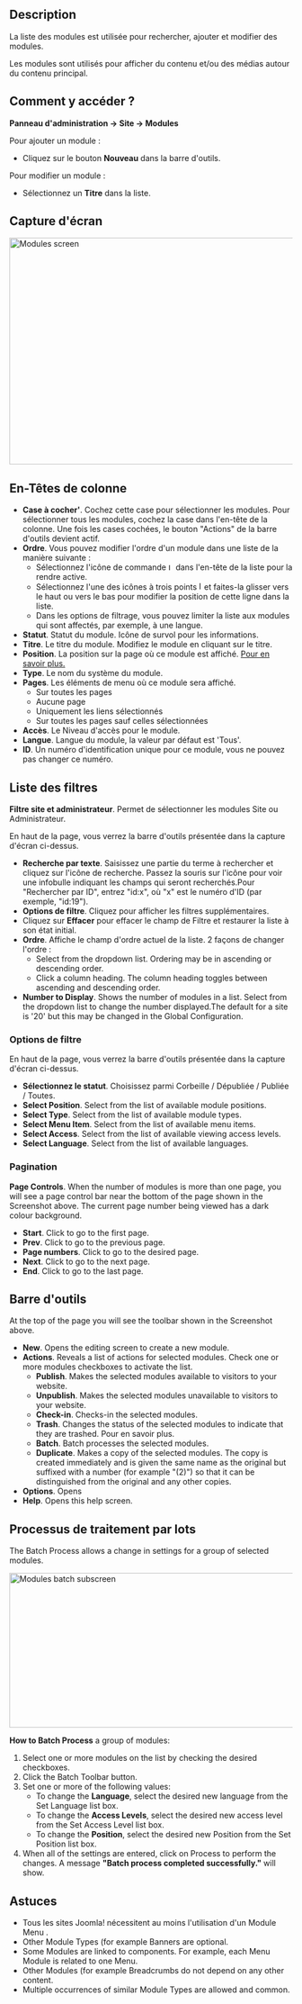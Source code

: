 <!-- Filename: Help4.x:Modules / Display title: Modules -->

## Description

La liste des modules est utilisée pour rechercher, ajouter et modifier
des modules.

Les modules sont utilisés pour afficher du contenu et/ou des médias
autour du contenu principal.

## Comment y accéder ?

**Panneau d'administration → Site → Modules**

Pour ajouter un module :

- Cliquez sur le bouton **Nouveau** dans la barre d'outils.

Pour modifier un module :

- Sélectionnez un **Titre** dans la liste.

## Capture d'écran

<img
src="https://docs.joomla.org/images/thumb/2/27/Help-4x-Modules-screen-fr.png/800px-Help-4x-Modules-screen-fr.png"
decoding="async"
srcset="https://docs.joomla.org/images/thumb/2/27/Help-4x-Modules-screen-fr.png/1200px-Help-4x-Modules-screen-fr.png 1.5x, https://docs.joomla.org/images/thumb/2/27/Help-4x-Modules-screen-fr.png/1600px-Help-4x-Modules-screen-fr.png 2x"
data-file-width="2880" data-file-height="1450" width="800" height="403"
alt="Modules screen" />

## En-Têtes de colonne

- **Case à cocher'**. Cochez cette case pour sélectionner les modules.
  Pour sélectionner tous les modules, cochez la case dans l'en-tête de
  la colonne. Une fois les cases cochées, le bouton "Actions" de la
  barre d'outils devient actif.
- **Ordre**. Vous pouvez modifier l'ordre d'un module dans une liste de
  la manière suivante :
  - Sélectionnez l'icône de commande <img
    src="https://docs.joomla.org/images/thumb/7/79/Help-4x-Ordering-colheader-icon.png/9px-Help-4x-Ordering-colheader-icon.png"
    decoding="async"
    srcset="https://docs.joomla.org/images/thumb/7/79/Help-4x-Ordering-colheader-icon.png/14px-Help-4x-Ordering-colheader-icon.png 1.5x, https://docs.joomla.org/images/7/79/Help-4x-Ordering-colheader-icon.png 2x"
    data-file-width="18" data-file-height="23" width="9" height="12"
    alt="Icône de commande" /> dans l'en-tête de la liste pour la rendre
    active.
  - Sélectionnez l'une des icônes à trois points <img
    src="https://docs.joomla.org/images/thumb/a/a0/Help-4x-Ordering-colheader-grab-bar-icon.png/5px-Help-4x-Ordering-colheader-grab-bar-icon.png"
    decoding="async"
    srcset="https://docs.joomla.org/images/thumb/a/a0/Help-4x-Ordering-colheader-grab-bar-icon.png/8px-Help-4x-Ordering-colheader-grab-bar-icon.png 1.5x, https://docs.joomla.org/images/a/a0/Help-4x-Ordering-colheader-grab-bar-icon.png 2x"
    data-file-width="9" data-file-height="27" width="5" height="15"
    alt="Icône à trois points" /> et faites-la glisser vers le haut ou
    vers le bas pour modifier la position de cette ligne dans la liste.
  - Dans les options de filtrage, vous pouvez limiter la liste aux
    modules qui sont affectés, par exemple, à une langue.
- **Statut**. Statut du module. Icône de survol pour les informations.
- **Titre**. Le titre du module. Modifiez le module en cliquant sur le
  titre.
- **Position**. La position sur la page où ce module est affiché. [Pour
  en savoir
  plus.](https://docs.joomla.org/J4.x:How_to_Show_a_Calendar_Month_List_of_Archived_Articles_Using_a_Module/fr "J4.x:How to Show a Calendar Month List of Archived Articles Using a Module/fr")
- **Type**. Le nom du système du module.
- **Pages**. Les éléments de menu où ce module sera affiché.
  - Sur toutes les pages
  - Aucune page
  - Uniquement les liens sélectionnés
  - Sur toutes les pages sauf celles sélectionnées
- **Accès**. Le Niveau
  d'accès
  pour le module.
- **Langue**. Langue du module, la valeur par défaut est 'Tous'.
- **ID**. Un numéro d'identification unique pour ce module, vous ne
  pouvez pas changer ce numéro.

## Liste des filtres

**Filtre site et administrateur**. Permet de sélectionner les modules
Site ou Administrateur.

En haut de la page, vous verrez la barre d'outils présentée dans la
capture d'écran ci-dessus.

- **Recherche par texte**. Saisissez une partie du terme à rechercher et
  cliquez sur l'icône de recherche. Passez la souris sur l'icône pour
  voir une infobulle indiquant les champs qui seront recherchés.Pour
  "Rechercher par ID", entrez "id:x", où "x" est le numéro d'ID (par
  exemple, "id:19").
- **Options de filtre**. Cliquez pour afficher les filtres
  supplémentaires.
- Cliquez sur **Effacer** pour effacer le champ de Filtre et restaurer
  la liste à son état initial.
- **Ordre**. Affiche le champ d'ordre actuel de la liste. 2 façons de
  changer l'ordre :
  - Select from the dropdown list. Ordering may be in ascending or
    descending order.
  - Click a column heading. The column heading toggles between ascending
    and descending order.
- **Number to Display**. Shows the number of modules in a list. Select
  from the dropdown list to change the number displayed.The default for
  a site is '20' but this may be changed in the Global Configuration.

### Options de filtre

En haut de la page, vous verrez la barre d'outils présentée dans la
capture d'écran ci-dessus.

- **Sélectionnez le statut**. Choisissez parmi Corbeille / Dépubliée /
  Publiée / Toutes.
- **Select Position**. Select from the list of available module
  positions.
- **Select Type**. Select from the list of available module types.
- **Select Menu Item**. Select from the list of available menu items.
- **Select Access**. Select from the list of available viewing access
  levels.
- **Select Language**. Select from the list of available languages.

### Pagination

**Page Controls**. When the number of modules is more than one page, you
will see a page control bar near the bottom of the page shown in the
Screenshot above. The current page number being viewed
has a dark colour background.

- **Start**. Click to go to the first page.
- **Prev**. Click to go to the previous page.
- **Page numbers**. Click to go to the desired page.
- **Next**. Click to go to the next page.
- **End**. Click to go to the last page.

## Barre d'outils

At the top of the page you will see the toolbar shown in the
Screenshot above.

- **New**. Opens the editing screen to create a new module.
- **Actions**. Reveals a list of actions for selected modules. Check one
  or more modules checkboxes to activate the list.
  - **Publish**. Makes the selected modules available to visitors to
    your website.
  - **Unpublish**. Makes the selected modules unavailable to visitors to
    your website.
  - **Check-in**. Checks-in the selected modules.
  - **Trash**. Changes the status of the selected modules to indicate
    that they are trashed. Pour en savoir
    plus.
  - **Batch**. Batch processes the selected modules.
  - **Duplicate**. Makes a copy of the selected modules. The copy is
    created immediately and is given the same name as the original but
    suffixed with a number (for example "(2)") so that it can be
    distinguished from the original and any other copies.
- **Options**. Opens
- **Help**. Opens this help screen.

## Processus de traitement par lots

The Batch Process allows a change in settings for a group of selected
modules.

<img
src="https://docs.joomla.org/images/thumb/f/fb/Help-4x-Modules-batch-subscreen-fr.png/600px-Help-4x-Modules-batch-subscreen-fr.png"
decoding="async"
srcset="https://docs.joomla.org/images/thumb/f/fb/Help-4x-Modules-batch-subscreen-fr.png/900px-Help-4x-Modules-batch-subscreen-fr.png 1.5x, https://docs.joomla.org/images/thumb/f/fb/Help-4x-Modules-batch-subscreen-fr.png/1200px-Help-4x-Modules-batch-subscreen-fr.png 2x"
data-file-width="1598" data-file-height="733" width="600" height="275"
alt="Modules batch subscreen" />

**How to Batch Process** a group of modules:

1.  Select one or more modules on the list by checking the desired
    checkboxes.
2.  Click the Batch Toolbar button.
3.  Set one or more of the following values:
    - To change the **Language**, select the desired new language from
      the Set Language list box.
    - To change the **Access Levels**, select the desired new access
      level from the Set Access Level list box.
    - To change the **Position**, select the desired new Position from
      the Set Position list box.
4.  When all of the settings are entered, click on Process to perform
    the changes. A message **"Batch process completed successfully."**
    will show.

## Astuces

- Tous les sites Joomla! nécessitent au moins l'utilisation d'un Module
  Menu
  .
- Other Module Types (for example
  Banners
  are optional.
- Some Modules are linked to components. For example, each Menu Module
  is related to one
  Menu.
- Other Modules (for example
  Breadcrumbs
  do not depend on any other content.
- Multiple occurrences of similar Module Types are allowed and common.
